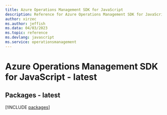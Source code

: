 ```yaml
---
title: Azure Operations Management SDK for JavaScript
description: Reference for Azure Operations Management SDK for JavaScript
author: xirzec
ms.author: jeffish
ms.data: 04/03/2023
ms.topic: reference
ms.devlang: javascript
ms.service: operationsmanagement
---
```

# Azure Operations Management SDK for JavaScript - latest
## Packages - latest
[!INCLUDE [packages](operations-management-index.md)]
